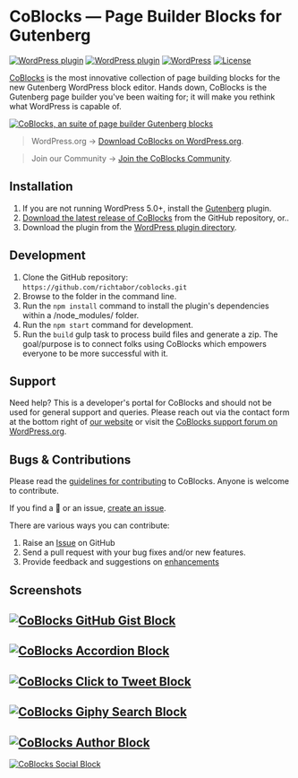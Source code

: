 # CoBlocks — Page Builder Blocks for Gutenberg

[![WordPress plugin](https://img.shields.io/wordpress/plugin/dt/coblocks.svg?style=flat)](https://wordpress.org/plugins/coblocks/) [![WordPress plugin](https://img.shields.io/wordpress/plugin/v/coblocks.svg?style=flat)](https://wordpress.org/plugins/coblocks/) [![WordPress](https://img.shields.io/wordpress/v/coblocks.svg?style=flat)]() [![License](https://img.shields.io/badge/license-GPL--3.0%2B-red.svg)](https://github.com/richtabor/coblocks/blob/master/license.txt)

[CoBlocks](https://coblocks.com?utm_medium=github&utm_source=github&utm_campaign=readme&utm_content=coblocks) is the most innovative collection of page building blocks for the new Gutenberg WordPress block editor. Hands down, CoBlocks is the Gutenberg page builder you've been waiting for; it will make you rethink what WordPress is capable of.

[![CoBlocks, an suite of page builder Gutenberg blocks](https://user-images.githubusercontent.com/1813435/41249944-81eea564-6d83-11e8-87ef-9f87a2c8a077.jpg)](https://coblocks.com?utm_medium=coblocks-github&utm_source=readme&utm_campaign=readme&utm_content=banner)

> WordPress.org → [Download CoBlocks on WordPress.org](https://wordpress.org/plugins/coblocks/).

> Join our Community → [Join the CoBlocks Community](https://facebook.com/groups/coblocks/).

## Installation

1. If you are not running WordPress 5.0+, install the [Gutenberg](https://wordpress.org/plugins/gutenberg/) plugin.
2. [Download the latest release of CoBlocks](https://github.com/thatplugincompany/coblocks/releases) from the GitHub repository, or..
3. Download the plugin from the [WordPress plugin directory](https://wordpress.org/plugins/coblocks/).

## Development

1. Clone the GitHub repository: `https://github.com/richtabor/coblocks.git`
2. Browse to the folder in the command line.
3. Run the `npm install` command to install the plugin's dependencies within a /node_modules/ folder.
4. Run the `npm start` command for development.
5. Run the `build` gulp task to process build files and generate a zip.
   The goal/purpose is to connect folks using CoBlocks which empowers everyone to be more successful with it.

## Support

Need help? This is a developer's portal for CoBlocks and should not be used for general support and queries. Please reach out via the contact form at the bottom right of [our website](https://coblocks.com) or visit the [CoBlocks support forum on WordPress.org](https://wordpress.org/support/plugin/coblocks).

## Bugs & Contributions

Please read the [guidelines for contributing](https://github.com/thatplugincompany/coblocks/blob/master/CONTRIBUTING.md) to CoBlocks. Anyone is welcome to contribute.

If you find a 🐞 or an issue, [create an issue](https://github.com/thatplugincompany/coblocks/issues/new).

There are various ways you can contribute:

1. Raise an [Issue](https://github.com/thatplugincompany/coblocks/issues/new) on GitHub
2. Send a pull request with your bug fixes and/or new features.
3. Provide feedback and suggestions on [enhancements](https://github.com/thatplugincompany/coblocks/issues?direction=desc&labels=Enhancement&page=1&sort=created&state=open)

## Screenshots

## [![CoBlocks GitHub Gist Block](https://user-images.githubusercontent.com/1813435/41250051-d196c97a-6d83-11e8-8567-0723d92fcbc4.jpg)](https://coblocks.com?utm_medium=coblocks-github&utm_source=readme&utm_campaign=readme&utm_content=gist-screenshot)

## [![CoBlocks Accordion Block](https://user-images.githubusercontent.com/1813435/41250059-dbf363ce-6d83-11e8-8115-f0556ad35c51.jpg)](https://coblocks.com?utm_medium=coblocks-github&utm_source=readme&utm_campaign=readme&utm_content=accordion-screenshot)

## [![CoBlocks Click to Tweet Block](https://user-images.githubusercontent.com/1813435/41250070-e5df5b72-6d83-11e8-93b4-af26d977033c.jpg)](https://coblocks.com?utm_medium=coblocks-github&utm_source=readme&utm_campaign=readme&utm_content=click-to-tweet-screenshot)

## [![CoBlocks Giphy Search Block](https://user-images.githubusercontent.com/1813435/41250094-f01ea930-6d83-11e8-9c60-5ea7eca383cf.jpg)](https://coblocks.com?utm_medium=coblocks-github&utm_source=readme&utm_campaign=readme&utm_content=gif-screenshot)

## [![CoBlocks Author Block](https://user-images.githubusercontent.com/1813435/41250109-fbe43fdc-6d83-11e8-9e72-568d4b51663f.jpg)](https://coblocks.com?utm_medium=coblocks-github&utm_source=readme&utm_campaign=readme&utm_content=author-screenshot)

[![CoBlocks Social Block](https://user-images.githubusercontent.com/1813435/41250133-085d107c-6d84-11e8-8da4-da299027d937.jpg)](https://coblocks.com?utm_medium=coblocks-github&utm_source=readme&utm_campaign=readme&utm_content=social-screenshot)
